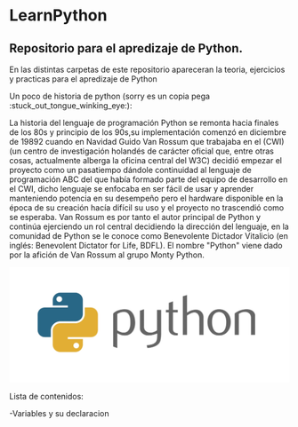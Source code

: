 # LearnPython
## Repositorio para el apredizaje de Python.
<p>En las distintas carpetas de este repositorio apareceran la teoria, ejercicios y practicas para el apredizaje de Python </br>
</p>
<p> Un poco de historia de python (sorry es un copia pega :stuck_out_tongue_winking_eye:): </p>
<p>
La historia del lenguaje de programación Python se remonta hacia finales de los 80s y principio de los 90s,su implementación comenzó en diciembre de 19892​ cuando en Navidad Guido Van Rossum que trabajaba en el (CWI) (un centro de investigación holandés de carácter oficial que, entre otras cosas, actualmente alberga la oficina central del W3C) decidió empezar el proyecto como un pasatiempo dándole continuidad al lenguaje de programación ABC del que había formado parte del equipo de desarrollo en el CWI,​ dicho lenguaje se enfocaba en ser fácil de usar y aprender manteniendo potencia en su desempeño pero el hardware disponible en la época de su creación hacía difícil su uso y el proyecto no trascendió como se esperaba. Van Rossum es por tanto el autor principal de Python y continúa ejerciendo un rol central decidiendo la dirección del lenguaje, en la comunidad de Python se le conoce como Benevolente Dictador Vitalicio (en inglés: Benevolent Dictator for Life, BDFL). El nombre "Python" viene dado por la afición de Van Rossum al grupo Monty Python.
</p>

![Logo de python](https://raw.githubusercontent.com/JaimeMatasAsensio/LearnPython/master/Python-logo.jpg)

<p>Lista de contenidos:</p>
-Variables y su declaracion